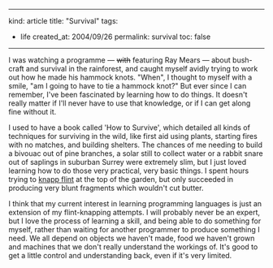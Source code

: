 -----
kind: article
title: "Survival"
tags:
- life
created_at: 2004/09/26
permalink: survival
toc: false
-----

<p>I was watching a programme &mdash; <del>with</del> featuring Ray Mears &mdash; about bush-craft and survival in the rainforest, and caught myself avidly trying to work out how he made his hammock knots. "When", I thought to myself with a smile, "am I going to have to tie a hammock knot?" But ever since I can remember, I've been fascinated by learning how to do things. It doesn't really matter if I'll never have to use that knowledge, or if I can get along fine without it.</p>

<p>I used to have a book called 'How to Survive', which detailed all kinds of techniques for surviving in the wild, like first aid using plants, starting fires with no matches, and building shelters. The chances of me needing to build a bivouac out of pine branches, a solar still to collect water or a rabbit snare out of saplings in suburban Surrey were extremely slim, but I just loved learning how to do those very practical, very basic things. I spent hours trying to <a href="http://www.msu.edu/~doneycar/flint.html">knapp flint</a> at the top of the garden, but only succeeded in producing very blunt fragments which wouldn't cut butter.</p>

<p>I think that my current interest in learning programming languages is just an extension of my flint-knapping attempts. I will probably never be an expert, but I love the process of learning a skill, and being able to do something for myself, rather than waiting for another programmer to produce something I need. We all depend on objects we haven't made, food we haven't grown and machines that we don't really understand the workings of. It's good to get a little control and understanding back, even if it's very limited.</p>


